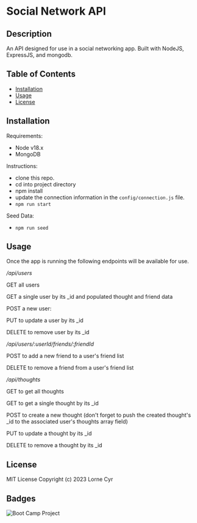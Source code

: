# Social Network API

## Description

An API designed for use in a social networking app. Built with NodeJS, ExpressJS, and mongodb.

## Table of Contents

- [Installation](#installation)
- [Usage](#usage)
- [License](#license)

## Installation

Requirements:

- Node v18.x
- MongoDB

Instructions:

- clone this repo.
- cd into project directory
- npm install
- update the connection information in the `config/connection.js` file.
- `npm run start`

Seed Data:

- `npm run seed`

## Usage

Once the app is running the following endpoints will be available for use.

_/api/users_

GET all users

GET a single user by its \_id and populated thought and friend data

POST a new user:

PUT to update a user by its \_id

DELETE to remove user by its \_id

_/api/users/:userId/friends/:friendId_

POST to add a new friend to a user's friend list

DELETE to remove a friend from a user's friend list

_/api/thoughts_

GET to get all thoughts

GET to get a single thought by its \_id

POST to create a new thought (don't forget to push the created thought's \_id to the associated user's thoughts array field)

PUT to update a thought by its \_id

DELETE to remove a thought by its \_id

## License

MIT License Copyright (c) 2023 Lorne Cyr

## Badges

![Boot Camp Project](https://img.shields.io/badge/Boot%20Camp%20Project-%E2%9C%94%EF%B8%8F-green)
